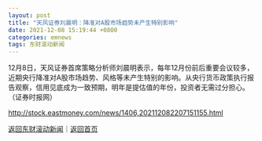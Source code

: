 ```yaml
---
layout: post
title: "天风证券刘晨明：降准对A股市场趋势未产生特别影响"
date: 2021-12-08 15:19:44 +0800
categories: emnews
tags: 东财滚动新闻
---
```


12月8日，天风证券首席策略分析师刘晨明表示，每年12月份前后重要会议较多，近期央行降准对A股市场趋势、风格等未产生特别的影响。从央行货币政策执行报告观察，信用见底成为一致预期，明年是提估值的年份，投资者无需过分担心。（证券时报网）

<http://stock.eastmoney.com/news/1406,202112082207151155.html>

[返回东财滚动新闻](//finews.withounder.com/emnews/)｜[返回首页](//finews.withounder.com/)